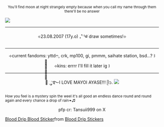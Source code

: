 <p align="center">
<sup>You'll find moon at night strangely empty because when you call my name through them there'll be no answer</sup>
</p>
<picture>
 <source media="(prefers-color-scheme: dark)" srcset="https://i.postimg.cc/J48pJtYh/IMG-7106.jpg">
 <source media="(prefers-color-scheme: light)" srcset="https://i.postimg.cc/J48pJtYh/IMG-7106.jpg">
 <img alt=" " src="https://i.postimg.cc/J48pJtYh/IMG-7106.jpg">
</picture>
</p>

---
<p align="center">⟡23.08.2007 (17y.o) ₊˚ˑ༄ؘ draw sometimes!⟡</p>

---

<p align="center">⟢current fandoms: yttdෆ, crk, mp100, gi, pmmm, saihate station, bsd...? ꒱</p>
<p align="center">⟢kins: errrr I'll fill it later ig ꒱</p>

---

<p align="center">⟢ׂׂׂׂૢ་༘࿐I LOVE MAYOI AYASE!!! ᥫ᭡.
<picture>
 <source media="(prefers-color-scheme: dark)" srcset="https://i.postimg.cc/RVTXT92L/IMG-7105.jpg">
 <source media="(prefers-color-scheme: light)" srcset="https://i.postimg.cc/RVTXT92L/IMG-7105.jpg">
 <img alt=" " src="https://i.postimg.cc/RVTXT92L/IMG-7105.jpg">
</picture>
<p align="center">

 
<sup>How you feel is a mystery spin the weel it's all good an endless dance round and round again and every chance a drop of rain❧♫</sup>
</p>
<p align="center">pfp cr: Tansuii999 on X</p>

<div class="tenor-gif-embed" data-postid="25286975" data-share-method="host" data-aspect-ratio="22.855" data-width="100%"><a href="https://tenor.com/view/blood-drip-blood-divider-carrd-divider-blood-divider-gif-25286975">Blood Drip Blood Sticker</a>from <a href="https://tenor.com/search/blood+drip-stickers">Blood Drip Stickers</a></div> <script type="text/javascript" async src="https://tenor.com/embed.js"></script>
